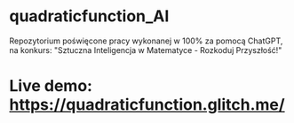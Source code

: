 # quadraticfunction_AI
Repozytorium poświęcone pracy wykonanej w 100% za pomocą ChatGPT, na konkurs: "Sztuczna Inteligencja w Matematyce - Rozkoduj Przyszłość!"
# Live demo: https://quadraticfunction.glitch.me/
